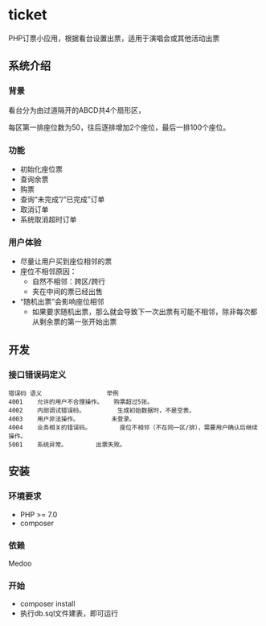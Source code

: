 # ticket
PHP订票小应用，根据看台设置出票，适用于演唱会或其他活动出票


## 系统介绍
### 背景
看台分为由过道隔开的ABCD共4个扇形区，

每区第一排座位数为50，往后逐排增加2个座位，最后一排100个座位。
### 功能
- 初始化座位票
- 查询余票
- 购票
- 查询“未完成”/“已完成”订单
- 取消订单
- 系统取消超时订单
### 用户体验
- 尽量让用户买到座位相邻的票
- 座位不相邻原因：
    - 自然不相邻：跨区/跨行
    - 夹在中间的票已经出售
- “随机出票”会影响座位相邻
    - 如果要求随机出票，那么就会导致下一次出票有可能不相邻，除非每次都从剩余票的第一张开始出票

## 开发
### 接口错误码定义
    错误码	语义                  举例
    4001	允许的用户不合理操作。   购票超过5张。
    4002	内部调试错误码。	     生成初始数据时，不是空表。
    4003	用户非法操作。         未登录。
    4004	业务相关的错误码。	     座位不相邻（不在同一区/排），需要用户确认后继续操作。
    5001	系统异常。	     出票失败。
    
## 安装
### 环境要求
- PHP >= 7.0
- composer
### 依赖
Medoo
### 开始
- composer install
- 执行db.sql文件建表，即可运行
